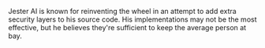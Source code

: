 Jester AI is known for reinventing the wheel in an attempt to add extra security layers to his source code. His implementations may not be the most effective, but he believes they're sufficient to keep the average person at bay.
